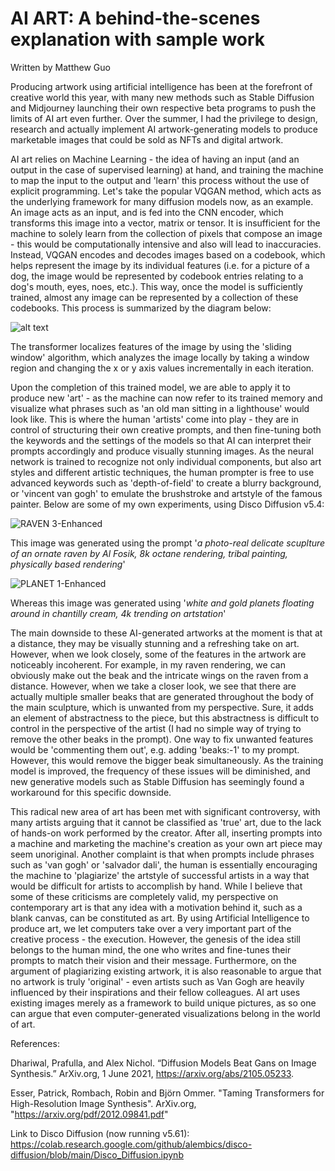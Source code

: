 # AI ART: A behind-the-scenes explanation with sample work

Written by Matthew Guo


Producing artwork using artificial intelligence has been at the forefront of creative world this year, with many new methods such as Stable Diffusion and Midjourney launching their own respective beta programs to push the limits of AI art even further. Over the summer, I had the privilege to design, research and actually implement AI artwork-generating models to produce marketable images that could be sold as NFTs and digital artwork. 

AI art relies on Machine Learning - the idea of having an input (and an output in the case of supervised learning) at hand, and training the machine to map the input to the output and 'learn' this process without the use of explicit programming. Let's take the popular VQGAN method, which acts as the underlying framework for many diffusion models now, as an example. An image acts as an input, and is fed into the CNN encoder, which transforms this image into a vector, matrix or tensor. It is insufficient for the machine to solely learn from the collection of pixels that compose an image - this would be computationally intensive and also will lead to inaccuracies. Instead, VQGAN encodes and decodes images based on a codebook, which helps represent the image by its individual features (i.e. for a picture of a dog, the image would be represented by codebook entries relating to a dog's mouth, eyes, noes, etc.). This way, once the model is sufficiently trained, almost any image can be represented by a collection of these codebooks. This process is summarized by the diagram below:

![alt text](https://github.com/CompVis/taming-transformers/blob/master/assets/teaser.png)

The transformer localizes features of the image by using the 'sliding window' algorithm, which analyzes the image locally by taking a window region and changing the x or y axis values incrementally in each iteration.

Upon the completion of this trained model, we are able to apply it to produce new 'art' - as the machine can now refer to its trained memory and visualize what phrases such as 'an old man sitting in a lighthouse' would look like. This is where the human 'artists' come into play - they are in control of structuring their own creative prompts, and then fine-tuning both the keywords and the settings of the models so that AI can interpret their prompts accordingly and produce visually stunning images. As the neural network is trained to recognize not only individual components, but also art styles and different artistic techniques, the human prompter is free to use advanced keywords such as 'depth-of-field' to create a blurry background, or 'vincent van gogh' to emulate the brushstroke and artstyle of the famous painter. Below are some of my own experiments, using Disco Diffusion v5.4:

![RAVEN 3-Enhanced](https://user-images.githubusercontent.com/97187816/184056744-271cddc6-7425-4033-ba24-3734353ebabd.jpg)

This image was generated using the prompt '*a photo-real delicate scuplture of an ornate raven by Al Fosik, 8k octane rendering, tribal painting, physically based rendering*' 

![PLANET 1-Enhanced](https://user-images.githubusercontent.com/97187816/184056758-e78039ae-66ea-4fbc-bd36-7257a30619d8.jpg)

Whereas this image was generated using '*white and gold planets floating around in chantilly cream, 4k trending on artstation*'

The main downside to these AI-generated artworks at the moment is that at a distance, they may be visually stunning and a refreshing take on art. However, when we look closely, some of the features in the artwork are noticeably incoherent. For example, in my raven rendering, we can obviously make out the beak and the intricate wings on the raven from a distance. However, when we take a closer look, we see that there are actually multiple smaller beaks that are generated throughout the body of the main sculpture, which is unwanted from my perspective. Sure, it adds an element of abstractness to the piece, but this abstractness is difficult to control in the perspective of the artist (I had no simple way of trying to remove the other beaks in the prompt). One way to fix unwanted features would be 'commenting them out', e.g. adding 'beaks:-1' to my prompt. However, this would remove the bigger beak simultaneously. As the training model is improved, the frequency of these issues will be diminished, and new generative models such as Stable Diffusion has seemingly found a workaround for this specific downside.

This radical new area of art has been met with significant controversy, with many artists arguing that it cannot be classified as 'true' art, due to the lack of hands-on work performed by the creator. After all, inserting prompts into a machine and marketing the machine's creation as your own art piece may seem unoriginal. Another complaint is that when prompts include phrases such as 'van gogh' or 'salvador dali', the human is essentially encouraging the machine to 'plagiarize' the artstyle of successful artists in a way that would be difficult for artists to accomplish by hand. While I believe that some of these criticisms are completely valid, my perspective on contemporary art is that any idea with a motivation behind it, such as a blank canvas, can be constituted as art. By using Artificial Intelligence to produce art, we let computers take over a very important part of the creative process - the execution. However, the genesis of the idea still belongs to the human mind, the one who writes and fine-tunes their prompts to match their vision and their message. Furthermore, on the argument of plagiarizing existing artwork, it is also reasonable to argue that no artwork is truly 'original' - even artists such as Van Gogh are heavily influenced by their inspirations and their fellow colleagues. AI art uses existing images merely as a framework to build unique pictures, as so one can argue that even computer-generated visualizations belong in the world of art.

References:

Dhariwal, Prafulla, and Alex Nichol. “Diffusion Models Beat Gans on Image Synthesis.” ArXiv.org, 1 June 2021, https://arxiv.org/abs/2105.05233.

Esser, Patrick, Rombach, Robin and Björn Ommer. "Taming Transformers for High-Resolution Image Synthesis". ArXiv.org, "https://arxiv.org/pdf/2012.09841.pdf"

Link to Disco Diffusion (now running v5.61): https://colab.research.google.com/github/alembics/disco-diffusion/blob/main/Disco_Diffusion.ipynb
